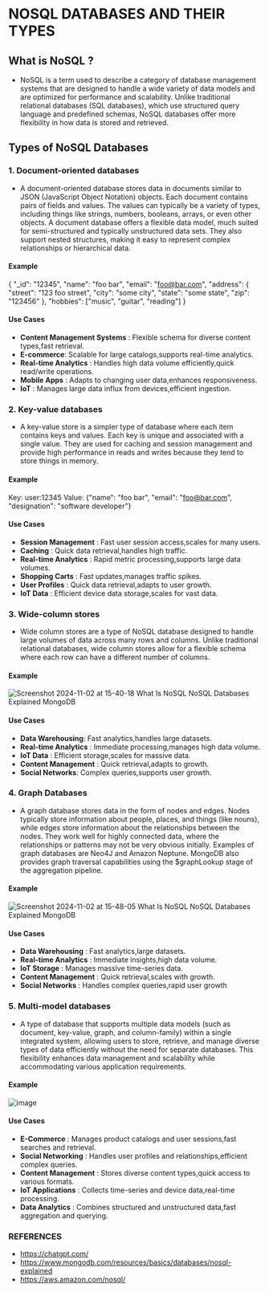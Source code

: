 # NOSQL DATABASES AND THEIR TYPES

## What is NoSQL ?

* NoSQL is a term used to describe a category of database management systems that are designed to handle a wide variety of data models and are optimized for performance and scalability. 
  Unlike traditional relational databases (SQL databases), which use structured query language and predefined schemas, NoSQL databases offer more flexibility in how data is stored and retrieved.

## Types of NoSQL Databases 

### 1. Document-oriented databases

* A document-oriented database stores data in documents similar to JSON (JavaScript Object Notation) objects. Each document contains pairs of fields and values.
  The values can typically be a variety of types, including things like strings, numbers, booleans, arrays, or even other objects. A document database offers a flexible data model, much suited for semi-structured and typically unstructured data sets.
  They also support nested structures, making it easy to represent complex relationships or hierarchical data.

#### Example 

{
  "_id": "12345",
  "name": "foo bar",
  "email": "foo@bar.com",
  "address": {
    "street": "123 foo street",
    "city": "some city",
    "state": "some state",
    "zip": "123456"
  },
  "hobbies": ["music", "guitar", "reading"]
}

#### Use Cases

* **Content Management Systems** : Flexible schema for diverse content types,fast retrieval.
* **E-commerce**: Scalable for large catalogs,supports real-time analytics.
* **Real-time Analytics** : Handles high data volume efficiently,quick read/write operations.
* **Mobile Apps** : Adapts to changing user data,enhances responsiveness.
* **IoT** : Manages large data influx from devices,efficient ingestion.

### 2. Key-value databases

* A key-value store is a simpler type of database where each item contains keys and values. Each key is unique and associated with a single value. They are used for caching and session management and provide high performance
  in reads and writes because they tend to store things in memory.


#### Example

Key: user:12345
Value: {"name": "foo bar", "email": "foo@bar.com", "designation": "software developer"}

#### Use Cases

* **Session Management** : Fast user session access,scales for many users.
* **Caching** : Quick data retrieval,handles high traffic.
* **Real-time Analytics** : Rapid metric processing,supports large data volumes.
* **Shopping Carts** : Fast updates,manages traffic spikes.
* **User Profiles** : Quick data retrieval,adapts to user growth.
* **IoT Data** : Efficient device data storage,scales for vast data.

### 3. Wide-column stores

* Wide column stores are a type of NoSQL database designed to handle large volumes of data across many rows and columns. Unlike traditional relational databases, wide column stores allow for a flexible schema where each row can have a different number of columns.

#### Example

![Screenshot 2024-11-02 at 15-40-18 What Is NoSQL NoSQL Databases Explained MongoDB](https://github.com/user-attachments/assets/e0c2c19d-8430-47a5-a2db-378909bd6e1a)

#### Use Cases

* **Data Warehousing**: Fast analytics,handles large datasets.
* **Real-time Analytics** : Immediate processing,manages high data volume.
* **IoT Data** : Efficient storage,scales for massive data.
* **Content Management** : Quick retrieval,adapts to growth.
* **Social Networks**: Complex queries,supports user growth.


### 4. Graph Databases

* A graph database stores data in the form of nodes and edges. Nodes typically store information about people, places, and things (like nouns), while edges store information about the relationships between the nodes. They work well for highly connected data, where the relationships or patterns may not be very obvious initially. Examples of graph databases are Neo4J and Amazon Neptune. MongoDB also provides graph traversal capabilities using the $graphLookup stage of the aggregation pipeline.


 #### Example

 ![Screenshot 2024-11-02 at 15-48-05 What Is NoSQL NoSQL Databases Explained MongoDB](https://github.com/user-attachments/assets/ab8920d1-165f-458d-b926-8faf9734edc4)


#### Use Cases

* **Data Warehousing** : Fast analytics,large datasets.
* **Real-time Analytics** : Immediate insights,high data volume.
* **IoT Storage** : Manages massive time-series data.
* **Content Management** : Quick retrieval,scales with growth.
* **Social Networks** : Handles complex queries,rapid user growth

### 5. Multi-model databases

* A type of database that supports multiple data models (such as document, key-value, graph, and column-family) within a single integrated system, allowing users to store, retrieve, and manage diverse types of data efficiently without the need for separate databases. This flexibility enhances data management and scalability while accommodating various application requirements.

#### Example

![image](https://github.com/user-attachments/assets/95192754-9b97-4b19-b682-d5ee83777e4b)

#### Use Cases

* **E-Commerce** : Manages product catalogs and user sessions,fast searches and retrieval.
* **Social Networking** : Handles user profiles and relationships,efficient complex queries.
* **Content Management** : Stores diverse content types,quick access to various formats.
* **IoT Applications** : Collects time-series and device data,real-time processing.
* **Data Analytics** : Combines structured and unstructured data,fast aggregation and querying.



### REFERENCES

* https://chatgpt.com/
* https://www.mongodb.com/resources/basics/databases/nosql-explained
* https://aws.amazon.com/nosql/
